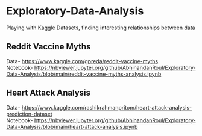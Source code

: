 # Exploratory-Data-Analysis
Playing with Kaggle Datasets, finding interesting relationships between data

## Reddit Vaccine Myths <br>
Data- https://www.kaggle.com/gpreda/reddit-vaccine-myths <br>
Notebook- https://nbviewer.jupyter.org/github/AbhinandanRoul/Exploratory-Data-Analysis/blob/main/reddit-vaccine-myths-analysis.ipynb <br>

## Heart Attack Analysis <br>
Data- https://www.kaggle.com/rashikrahmanpritom/heart-attack-analysis-prediction-dataset<br>
Notebook- https://nbviewer.jupyter.org/github/AbhinandanRoul/Exploratory-Data-Analysis/blob/main/heart-attack-analysis.ipynb<br> 
